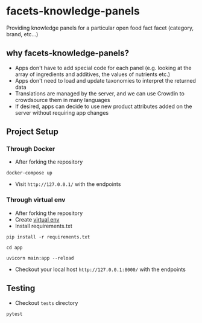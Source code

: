 # facets-knowledge-panels
Providing knowledge panels for a particular open food fact facet (category, brand, etc...)

## why facets-knowledge-panels?

- Apps don't have to add special code for each panel (e.g. looking at the array of ingredients and additives, the values of nutrients etc.)
- Apps don't need to load and update taxonomies to interpret the returned data
- Translations are managed by the server, and we can use Crowdin to crowdsource them in many languages
- If desired, apps can decide to use new product attributes added on the server without requiring app changes

## Project Setup

### Through Docker

- After forking the repository
```
docker-compose up
```
- Visit `http://127.0.0.1/` with the endpoints

### Through virtual env

- After forking the repository
- Create [virtual env](https://docs.python.org/3/library/venv.html)
- Install requirements.txt
```
pip install -r requirements.txt
```
```
cd app
```
```
uvicorn main:app --reload
```
- Checkout your local host `http://127.0.0.1:8000/` with the endpoints

## Testing

- Checkout `tests` directory
```
pytest 
```

